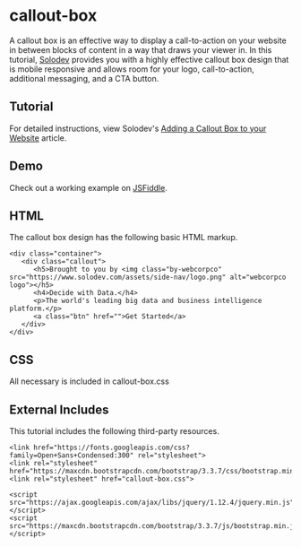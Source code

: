 # callout-box
A callout box is an effective way to display a call-to-action on your website in between blocks of content in a way that draws your viewer in. In this tutorial, [Solodev](https://www.solodev.com/) provides you with a highly effective callout box design that is mobile responsive and allows room for your logo, call-to-action, additional messaging, and a CTA button.

## Tutorial

For detailed instructions, view Solodev's [Adding a Callout Box to your Website](https://www.solodev.com/blog/web-design/adding-a-callout-box-to-your-website.stml) article.

## Demo

Check out a working example on [JSFiddle](https://jsfiddle.net/solodev/ctb4urjx/).

## HTML

The callout box design has the following basic HTML markup.

```
<div class="container">
   <div class="callout">
      <h5>Brought to you by <img class="by-webcorpco" src="https://www.solodev.com/assets/side-nav/logo.png" alt="webcorpco logo"></h5>
      <h4>Decide with Data.</h4>
      <p>The world's leading big data and business intelligence platform.</p>
      <a class="btn" href="">Get Started</a>
   </div>
</div>

```
## CSS

All necessary is included in callout-box.css

## External Includes

This tutorial includes the following third-party resources.

```
<link href="https://fonts.googleapis.com/css?family=Open+Sans+Condensed:300" rel="stylesheet">
<link rel="stylesheet" href="https://maxcdn.bootstrapcdn.com/bootstrap/3.3.7/css/bootstrap.min.css">
<link rel="stylesheet" href="callout-box.css">

<script src="https://ajax.googleapis.com/ajax/libs/jquery/1.12.4/jquery.min.js"></script>
<script src="https://maxcdn.bootstrapcdn.com/bootstrap/3.3.7/js/bootstrap.min.js"></script>
```
